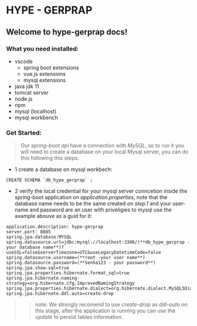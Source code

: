 # HYPE - GERPRAP
## Welcome to hype-gerprap docs!

### What you need installed:
- vscode
    - spring boot extensions
    - vue.js extensions
    - mysql extensions
- java jdk 11
- tomcat server
- node.js
- npm
- mysql (localhost)
- mysql workbench


### Get Started:

> Our *spring-boot api* have a connection with *MySQL*, so to run it you will need to create a database on your local Mysql server, you can do this following this steps:

- 1 create a database on mysql workbech:

```
CREATE SCHEMA `db_hype_gerprap` ;
```

- 2 verify the local credential for your mysql server conncetion inside the spring-boot application on *application.properties*, note that the database name needs to be the same created on *step.1* and your user-name and password are an user with priveligies to mysql use the axample abouve as a guid for it:

```
application.description: hype-gerprap
server.port: 8085
spring.jpa.database:MYSQL
spring.datasource.url=jdbc:mysql://localhost:3306/(**db_hype_gerprap - your database name**)?useSSL=false&serverTimezone=UTC&useLegacyDatetimeCode=false
spring.datasource.username=(**root -your user name**)
spring.datasource.password=(**Senha123 - your password**)
spring.jpa.show-sql=true
spring.jpa.properties.hibernate.format_sql=true
spring.jpa.hibernate.naming-strategy=org.hibernate.cfg.ImprovedNamingStrategy
spring.jpa.properties.hibernate.dialect=org.hibernate.dialect.MySQL5Dialect
spring.jpa.hibernate.ddl-auto=create-drop
```

>> note: We strongly recomend to use *create-drop* as *ddl-auto* on this stage, after the application is running you can use the *update* to persist tables information.